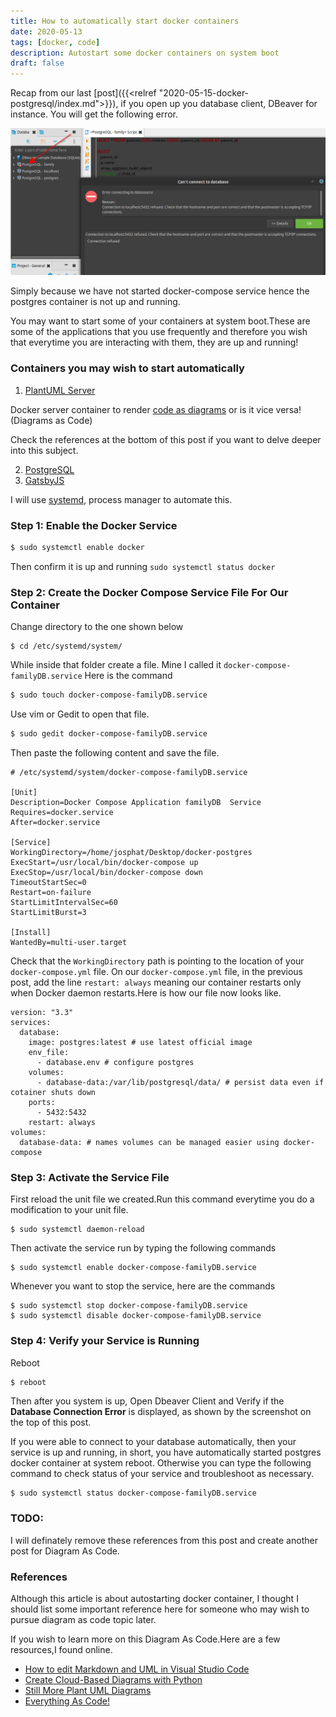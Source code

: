 ```yaml
---
title: How to automatically start docker containers
date: 2020-05-13
tags: [docker, code]
description: Autostart some docker containers on system boot
draft: false
---
```


Recap from our last [post]({{<relref "2020-05-15-docker-postgresql/index.md">}}), if you open up you database client, DBeaver for instance. You will get the following error.

![Database Connection Error](./autostart-img-1.png)

Simply because we have not started docker-compose service hence the postgres container is not up and running.

You may want to start some of your containers at system boot.These are some of the applications that you use frequently and therefore you wish that everytime you are interacting with them, they are up and running!

### Containers you may wish to start automatically

1. [PlantUML Server](https://hub.docker.com/r/plantuml/plantuml-server/)

Docker server container to render [code as diagrams](https://real-world-plantuml.com/) or is it vice versa! (Diagrams as Code)

Check the references at the bottom of this post if you want to delve deeper into this subject.

2. [PostgreSQL](https://hub.docker.com/_/postgres/)
3. [GatsbyJS](https://hub.docker.com/r/gatsbyjs/gatsby/)

I will use [systemd](https://freedesktop/wiki/software/systemd), process manager to automate this.

### Step 1: Enable the Docker Service

```bash
$ sudo systemctl enable docker
```
Then confirm it is up and running `sudo systemctl status docker`

### Step 2: Create the Docker Compose Service File For Our Container
Change directory to the one shown below
```
$ cd /etc/systemd/system/
```
While inside that folder create a file. Mine I called it `docker-compose-familyDB.service`
Here is the command
```bash
$ sudo touch docker-compose-familyDB.service
```
Use vim or Gedit to open that file.
```bash
$ sudo gedit docker-compose-familyDB.service
```
Then paste the following content and save the file.

```
# /etc/systemd/system/docker-compose-familyDB.service

[Unit]
Description=Docker Compose Application familyDB  Service
Requires=docker.service
After=docker.service

[Service]
WorkingDirectory=/home/josphat/Desktop/docker-postgres
ExecStart=/usr/local/bin/docker-compose up
ExecStop=/usr/local/bin/docker-compose down
TimeoutStartSec=0
Restart=on-failure
StartLimitIntervalSec=60
StartLimitBurst=3

[Install]
WantedBy=multi-user.target
```
Check that the `WorkingDirectory` path is pointing to the location of your `docker-compose.yml` file. 
On our `docker-compose.yml` file, in the previous post, add the line `restart: always` meaning our container 
restarts only when Docker daemon restarts.Here is how our file now looks like.

```
version: "3.3"
services:
  database:
    image: postgres:latest # use latest official image
    env_file:
      - database.env # configure postgres
    volumes:
      - database-data:/var/lib/postgresql/data/ # persist data even if cotainer shuts down
    ports:
      - 5432:5432
    restart: always
volumes:
  database-data: # names volumes can be managed easier using docker-compose

```

### Step 3: Activate the Service File
First reload the unit file we created.Run this command everytime you do a modification to your unit file.

```
$ sudo systemctl daemon-reload
```

Then activate the service run by typing the following commands

```
$ sudo systemctl enable docker-compose-familyDB.service
```
Whenever you want to stop the service, here are the commands

```
$ sudo systemctl stop docker-compose-familyDB.service
$ sudo systemctl disable docker-compose-familyDB.service

```
### Step 4: Verify your Service is Running

Reboot
```bash
$ reboot
```
Then after you system is up, Open Dbeaver Client and Verify if the **Database Connection Error** is displayed, as shown by the screenshot on the top of this post.

If you were able to connect to your database automatically, then your service is up and running, in short, you have automatically started postgres docker container at system reboot. Otherwise you can type the following command to check status of your service and troubleshoot as necessary.

```
$ sudo systemctl status docker-compose-familyDB.service
```

### TODO:
I will definately remove these references from this post and create another post for Diagram As Code.

### References
Although this article is about autostarting docker container, I thought I should list some important reference here for someone who may wish to pursue diagram as code topic later.

If you wish to learn more on this Diagram As Code.Here are a few resources,I found online.

- [How to edit Markdown and UML in Visual Studio Code](https://www.freecodecamp.org/news/inserting-uml-in-markdown-using-vscode/)
- [Create Cloud-Based Diagrams with Python](https://diagrams.mingrammer.com/)
- [Still More Plant UML Diagrams](https://ogom.github.io/draw_uml/plantuml/)
- [Everything As Code!](https://hackernoon.com/everything-as-code-explained-0ibg32a3)
